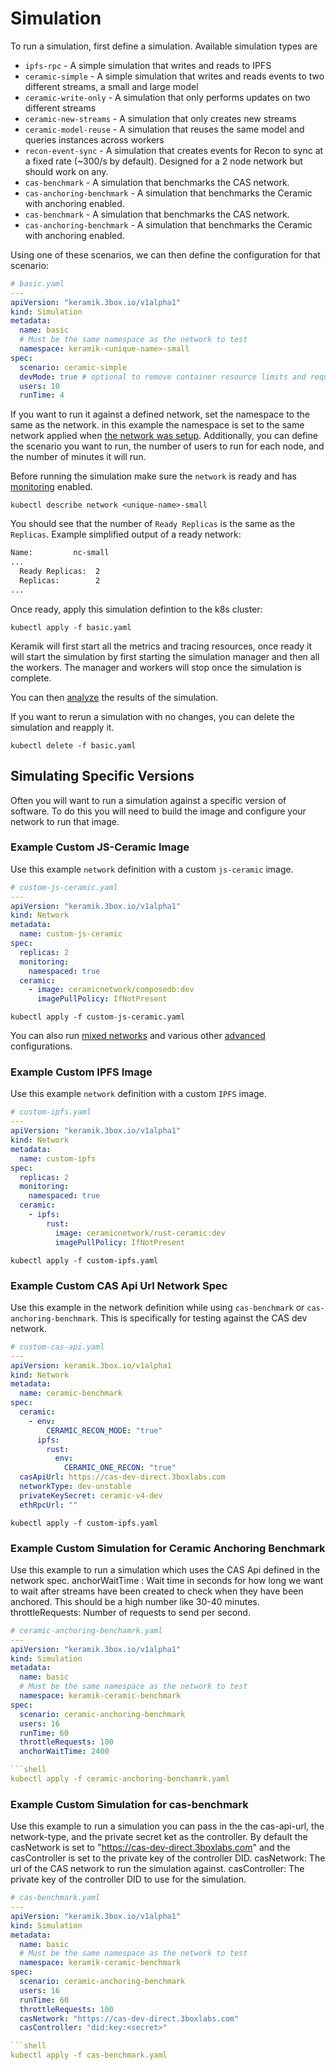 # Simulation

To run a simulation, first define a simulation. Available simulation types are

- `ipfs-rpc` - A simple simulation that writes and reads to IPFS
- `ceramic-simple` - A simple simulation that writes and reads events to two different streams, a small and large model
- `ceramic-write-only` - A simulation that only performs updates on two different streams
- `ceramic-new-streams` - A simulation that only creates new streams
- `ceramic-model-reuse` - A simulation that reuses the same model and queries instances across workers
- `recon-event-sync` - A simulation that creates events for Recon to sync at a fixed rate (~300/s by default). Designed for a 2 node network but should work on any.
- `cas-benchmark` - A simulation that benchmarks the CAS network. 
- `cas-anchoring-benchmark` - A simulation that benchmarks the Ceramic with anchoring enabled.
- `cas-benchmark` - A simulation that benchmarks the CAS network. 
- `cas-anchoring-benchmark` - A simulation that benchmarks the Ceramic with anchoring enabled.

Using one of these scenarios, we can then define the configuration for that scenario:

```yaml
# basic.yaml
---
apiVersion: "keramik.3box.io/v1alpha1"
kind: Simulation
metadata:
  name: basic
  # Must be the same namespace as the network to test
  namespace: keramik-<unique-name>-small
spec:
  scenario: ceramic-simple
  devMode: true # optional to remove container resource limits and requirements for local benchmarking
  users: 10
  runTime: 4
```

If you want to run it against a defined network, set the namespace to the same as the network. in this example the
namespace is set to the same network applied when [the network was setup](./setup_network.md).
Additionally, you can define the scenario you want to run, the number of users to run for each node, and the number of minutes it will run.

Before running the simulation make sure the `network` is ready and has [monitoring](./monitoring.md) enabled.

```
kubectl describe network <unique-name>-small
```

You should see that the number of `Ready Replicas` is the same as the `Replicas`.
Example simplified output of a ready network:

```txt
Name:         nc-small
...
  Ready Replicas:  2
  Replicas:        2
...
```


Once ready, apply this simulation defintion to the k8s cluster:

```shell
kubectl apply -f basic.yaml
```

Keramik will first start all the metrics and tracing resources, once ready it will start the simulation by first starting the simulation manager and then all the workers.
The manager and workers will stop once the simulation is complete.

You can then [analyze](analysis.md) the results of the simulation.

If you want to rerun a simulation with no changes, you can delete the simulation and reapply it.

```shell
kubectl delete -f basic.yaml
```

## Simulating Specific Versions

Often you will want to run a simulation against a specific version of software.
To do this you will need to build the image and configure your network to run that image.

### Example Custom JS-Ceramic Image

Use this example `network` definition with a custom `js-ceramic` image.

```yaml
# custom-js-ceramic.yaml
---
apiVersion: "keramik.3box.io/v1alpha1"
kind: Network
metadata:
  name: custom-js-ceramic
spec:
  replicas: 2
  monitoring:
    namespaced: true
  ceramic:
    - image: ceramicnetwork/composedb:dev
      imagePullPolicy: IfNotPresent
```

```shell
kubectl apply -f custom-js-ceramic.yaml
```

You can also run [mixed networks](./mixed_networks.md) and various other [advanced](./advanced_configuration.md) configurations.


### Example Custom IPFS Image

Use this example `network` definition with a custom `IPFS` image.

```yaml
# custom-ipfs.yaml
---
apiVersion: "keramik.3box.io/v1alpha1"
kind: Network
metadata:
  name: custom-ipfs
spec:
  replicas: 2
  monitoring:
    namespaced: true
  ceramic:
    - ipfs:
        rust:
          image: ceramicnetwork/rust-ceramic:dev
          imagePullPolicy: IfNotPresent
```

```shell
kubectl apply -f custom-ipfs.yaml
```

### Example Custom CAS Api Url Network Spec

Use this example in the network definition while using `cas-benchmark` or `cas-anchoring-benchmark`. This is specifically for testing against the CAS dev network.

```yaml
# custom-cas-api.yaml
---
apiVersion: keramik.3box.io/v1alpha1
kind: Network
metadata:
  name: ceramic-benchmark
spec:
  ceramic:
    - env:
        CERAMIC_RECON_MODE: "true"
      ipfs:
        rust:
          env:
            CERAMIC_ONE_RECON: "true"
  casApiUrl: https://cas-dev-direct.3boxlabs.com
  networkType: dev-unstable
  privateKeySecret: ceramic-v4-dev
  ethRpcUrl: ""
```

```shell
kubectl apply -f custom-ipfs.yaml
```

### Example Custom Simulation for Ceramic Anchoring Benchmark

Use this example to run a simulation which uses the CAS Api defined in the network spec. 
anchorWaitTime : Wait time in seconds for how long we want to wait after streams have been created to check when they have been anchored. This should be a high number like 30-40 minutes.
throttleRequests: Number of requests to send per second.
```yaml
# ceramic-anchoring-benchamrk.yaml
---
apiVersion: "keramik.3box.io/v1alpha1"
kind: Simulation
metadata:
  name: basic
  # Must be the same namespace as the network to test
  namespace: keramik-ceramic-benchmark
spec:
  scenario: ceramic-anchoring-benchmark
  users: 16
  runTime: 60
  throttleRequests: 100
  anchorWaitTime: 2400

```shell
kubectl apply -f ceramic-anchoring-benchamrk.yaml
```

### Example Custom Simulation for cas-benchmark

Use this example to run a simulation you can pass in the the cas-api-url, the network-type, and the private secret ket as the controller.
By default the casNetwork is set to "https://cas-dev-direct.3boxlabs.com" and the casController is set to the private key of the controller DID.
casNetwork: The url of the CAS network to run the simulation against.
casController: The private key of the controller DID to use for the simulation.
```yaml
# cas-benchmark.yaml
---
apiVersion: "keramik.3box.io/v1alpha1"
kind: Simulation
metadata:
  name: basic
  # Must be the same namespace as the network to test
  namespace: keramik-ceramic-benchmark
spec:
  scenario: ceramic-anchoring-benchmark
  users: 16
  runTime: 60
  throttleRequests: 100
  casNetwork: "https://cas-dev-direct.3boxlabs.com"
  casController: "did:key:<secret>"

```shell
kubectl apply -f cas-benchmark.yaml
```

